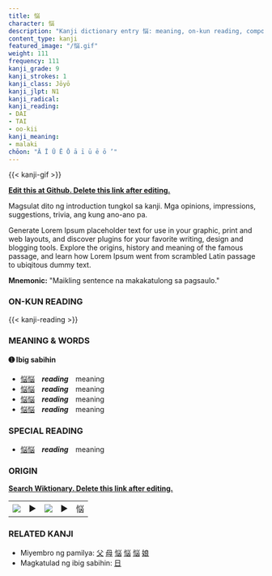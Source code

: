 ```yaml
---
title: 悩
character: 悩
description: "Kanji dictionary entry 悩: meaning, on-kun reading, compounds, origin, related kanji"
content_type: kanji
featured_image: "/悩.gif"
weight: 111
frequency: 111
kanji_grade: 9
kanji_strokes: 1
kanji_class: Jōyō
kanji_jlpt: N1
kanji_radical: 
kanji_reading: 
- DAI
- TAI
- oo-kii
kanji_meaning:
- malaki
chōon: "Ā Ī Ū Ē Ō ā ī ū ē ō ’"
---
```

[//]: # (Don't edit the line below. Kanji animated GIF code is automatically generated.)
{{< kanji-gif >}}

[//]: # (Edit below this line.)

**[Edit this at Github. Delete this link after editing.](https://github.com/tim0g/tim/tree/main/content/kanji/悩/index.md)**

Magsulat dito ng introduction tungkol sa kanji. Mga opinions, impressions, suggestions, trivia, ang kung ano-ano pa.

Generate Lorem Ipsum placeholder text for use in your graphic, print and web layouts, and discover plugins for your favorite writing, design and blogging tools. Explore the origins, history and meaning of the famous passage, and learn how Lorem Ipsum went from scrambled Latin passage to ubiqitous dummy text.
 
**Mnemonic:** "Maikling sentence na makakatulong sa pagsaulo."

### ON-KUN READING

[//]: # (Don't edit the line below. ON-KUN READING code is automatically generated.)
{{< kanji-reading >}}

### MEANING & WORDS

#### ➊ **Ibig sabihin**
  - [悩](../悩)[悩](../悩)　***reading***　meaning
  - [悩](../悩)[悩](../悩)　***reading***　meaning
  - [悩](../悩)[悩](../悩)　***reading***　meaning
  - [悩](../悩)[悩](../悩)　***reading***　meaning

### SPECIAL READING
  - [悩](../悩)[悩](../悩)　***reading***　meaning

### ORIGIN

**[Search Wiktionary. Delete this link after editing.](https://wiktionary.org/wiki/悩)**
<table class="kanji-table"><tr><td>
<img src="60px-悩-bronze.svg.png">
</td><td>▶</td><td>
<img src="60px-悩-oracle.svg.png">
</td><td>▶</td>
<td class="kanji-origin">悩</td>
</tr></table>

### RELATED KANJI
- Miyembro ng pamilya: [父](../父) [母](../母) [悩](../悩) [悩](../悩) [悩](../悩) [娘](../娘)
- Magkatulad ng ibig sabihin: [日](../日)

